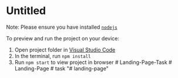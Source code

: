 
  # Untitled

  Note: Please ensure you have installed <code><a href="https://nodejs.org/en/download/">nodejs</a></code>

  To preview and run the project on your device:
  1) Open project folder in <a href="https://code.visualstudio.com/download">Visual Studio Code</a>
  2) In the terminal, run `npm install`
  3) Run `npm start` to view project in browser
  #   L a n d i n g - P a g e - T a s k  
 #   L a n d i n g - P a g e  
 #   t a s k  
 "# landing-page" 

